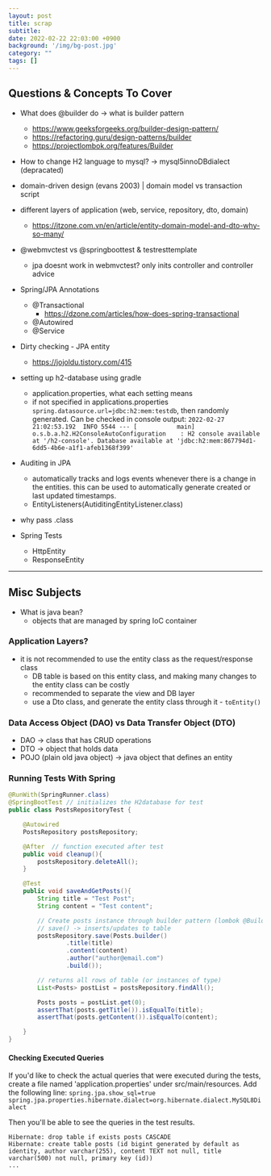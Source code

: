 ```yaml
---
layout: post
title: scrap
subtitle: 
date: 2022-02-22 22:03:00 +0900
background: '/img/bg-post.jpg'
category: ""
tags: []
---
```


## Questions & Concepts To Cover
* What does @builder do -> what is builder pattern
    * https://www.geeksforgeeks.org/builder-design-pattern/
    * https://refactoring.guru/design-patterns/builder
    * https://projectlombok.org/features/Builder
* How to change H2 language to mysql? -> mysql5innoDBdialect (depracated)
* domain-driven design (evans 2003) | domain model vs transaction script

* different layers of application (web, service, repository, dto, domain)
    * https://itzone.com.vn/en/article/entity-domain-model-and-dto-why-so-many/
* @webmvctest vs @springboottest & testresttemplate
    * jpa doesnt work in webmvctest? only inits controller and controller advice
* Spring/JPA Annotations 
    * @Transactional
        * https://dzone.com/articles/how-does-spring-transactional
    * @Autowired
    * @Service
* Dirty checking - JPA entity
    * https://jojoldu.tistory.com/415
* setting up h2-database using gradle
    * application.properties, what each setting means
    * if not specified in applications.properties `spring.datasource.url=jdbc:h2:mem:testdb`, then randomly generated. Can be checked in console output: `2022-02-27 21:02:53.192  INFO 5544 --- [           main] o.s.b.a.h2.H2ConsoleAutoConfiguration    : H2 console available at '/h2-console'. Database available at 'jdbc:h2:mem:867794d1-6dd5-4b6e-a1f1-afeb1368f399'`
* Auditing in JPA
    * automatically tracks and logs events whenever there is a change in the entities. this can be used to automatically generate created or last updated timestamps. 
    * EntityListeners(AutiditingEntityListener.class)
* why pass .class
* Spring Tests
    * HttpEntity
    * ResponseEntity

---
## Misc Subjects
* What is java bean?
    * objects that are managed by spring IoC container

### Application Layers?
* it is not recommended to use the entity class as the request/response class
    * DB table is based on this entity class, and making many changes to the entity class can be costly
    * recommended to separate the view and DB layer
    * use a Dto class, and generate the entity class through it - `toEntity()`


### Data Access Object (DAO) vs Data Transfer Object (DTO)
* DAO -> class that has CRUD operations
* DTO -> object that holds data
* POJO (plain old java object) -> java object that defines an entity

### Running Tests With Spring
```java
@RunWith(SpringRunner.class)
@SpringBootTest // initializes the H2database for test
public class PostsRepositoryTest {

    @Autowired
    PostsRepository postsRepository;

    @After  // function executed after test
    public void cleanup(){
        postsRepository.deleteAll();
    }

    @Test
    public void saveAndGetPosts(){
        String title = "Test Post";
        String content = "Test content";

        // Create posts instance through builder pattern (lombok @Builder)
        // save() -> inserts/updates to table
        postsRepository.save(Posts.builder()
                .title(title)
                .content(content)
                .author("author@email.com")
                .build());

        // returns all rows of table (or instances of type)
        List<Posts> postList = postsRepository.findAll();

        Posts posts = postList.get(0);
        assertThat(posts.getTitle()).isEqualTo(title);
        assertThat(posts.getContent()).isEqualTo(content);

    }
}
```

#### Checking Executed Queries
If you'd like to check the actual queries that were executed during the tests, create a file named 'application.properties' under src/main/resources.
Add the following line:
`spring.jpa.show_sql=true`
`spring.jpa.properties.hibernate.dialect=org.hibernate.dialect.MySQL8Dialect`

Then you'll be able to see the queries in the test results.
```shell
Hibernate: drop table if exists posts CASCADE 
Hibernate: create table posts (id bigint generated by default as identity, author varchar(255), content TEXT not null, title varchar(500) not null, primary key (id))
...
```


